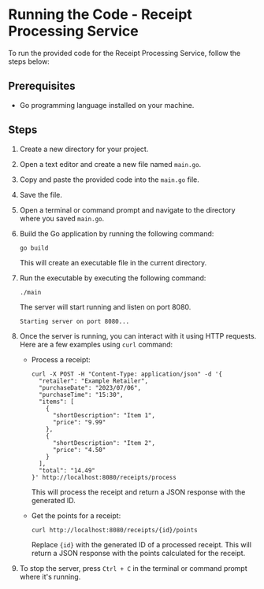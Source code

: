 # Running the Code - Receipt Processing Service

To run the provided code for the Receipt Processing Service, follow the steps below:

## Prerequisites

- Go programming language installed on your machine.

## Steps

1. Create a new directory for your project.

2. Open a text editor and create a new file named `main.go`.

3. Copy and paste the provided code into the `main.go` file.

4. Save the file.

5. Open a terminal or command prompt and navigate to the directory where you saved `main.go`.

6. Build the Go application by running the following command:

   ```shell
   go build
   ```

   This will create an executable file in the current directory.

7. Run the executable by executing the following command:

   ```shell
   ./main
   ```

   The server will start running and listen on port 8080.

   ```shell
   Starting server on port 8080...
   ```

8. Once the server is running, you can interact with it using HTTP requests. Here are a few examples using `curl` command:

   - Process a receipt:

     ```shell
     curl -X POST -H "Content-Type: application/json" -d '{
       "retailer": "Example Retailer",
       "purchaseDate": "2023/07/06",
       "purchaseTime": "15:30",
       "items": [
         {
           "shortDescription": "Item 1",
           "price": "9.99"
         },
         {
           "shortDescription": "Item 2",
           "price": "4.50"
         }
       ],
       "total": "14.49"
     }' http://localhost:8080/receipts/process
     ```

     This will process the receipt and return a JSON response with the generated ID.

   - Get the points for a receipt:

     ```shell
     curl http://localhost:8080/receipts/{id}/points
     ```

     Replace `{id}` with the generated ID of a processed receipt. This will return a JSON response with the points calculated for the receipt.

9. To stop the server, press `Ctrl + C` in the terminal or command prompt where it's running.